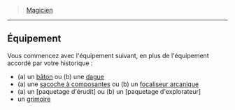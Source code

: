 ﻿---
!ClassEquipmentItem
Id: wizard_hd.md#Équipement
ParentLink: wizard_hd.md#magicien
Name: Équipement
ParentName: Magicien
NameLevel: 2
Attributes: {}
---
> [Magicien](hd_wizard.md)

---

## Équipement

Vous commencez avec l'équipement suivant, en plus de l'équipement accordé par votre historique :

* (a) un [bâton](hd_equipment_baton.md) ou (b) une [dague](hd_equipment_dague.md)
* (a) une [sacoche à composantes](hd_equipment_sacoche_a_composantes.md) ou (b) un [focaliseur arcanique](hd_equipment_properties_focaliseur_arcanique.md)
* (a) un [paquetage d'érudit] ou (b) un [paquetage d'explorateur]
* un [grimoire](wizard_hd.md#grimoire)

